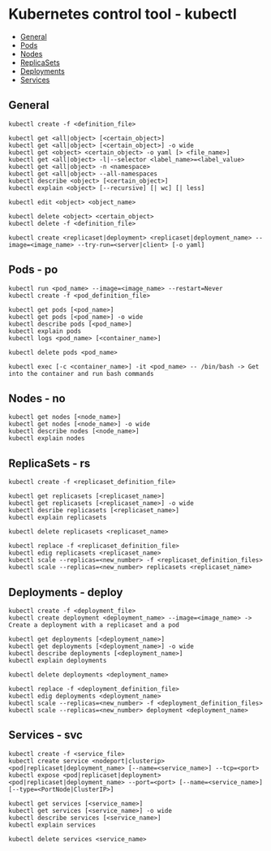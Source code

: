 # Kubernetes control tool - kubectl

- [General](https://github.com/Ariel-Yu/knowledge-bases/blob/master/kubernetes/4.1-kubectl.md#general)
- [Pods](https://github.com/Ariel-Yu/knowledge-bases/blob/master/kubernetes/4.1-kubectl.md#pods---po)
- [Nodes](https://github.com/Ariel-Yu/knowledge-bases/blob/master/kubernetes/4.1-kubectl.md#nodes---no)
- [ReplicaSets](https://github.com/Ariel-Yu/knowledge-bases/blob/master/kubernetes/4.1-kubectl.md#replicasets---rs)
- [Deployments](https://github.com/Ariel-Yu/knowledge-bases/blob/master/kubernetes/4.1-kubectl.md#deployments---deploy)
- [Services](https://github.com/Ariel-Yu/knowledge-bases/blob/master/kubernetes/4.1-kubectl.md#services---svc)

## General

```
kubectl create -f <definition_file>

kubectl get <all|object> [<certain_object>]
kubectl get <all|object> [<certain_object>] -o wide
kubectl get <object> <certain_object> -o yaml [> <file_name>]
kubectl get <all|object> -l|--selector <label_name>=<label_value>
kubectl get <all|object> -n <namespace>
kubectl get <all|object> --all-namespaces
kubectl describe <object> [<certain_object>]
kubectl explain <object> [--recursive] [| wc] [| less]

kubectl edit <object> <object_name>

kubectl delete <object> <certain_object>
kubectl delete -f <definition_file>
```

```
kubectl create <replicaset|deployment> <replicaset|deployment_name> --image=<image_name> --try-run=<server|client> [-o yaml]
```

## Pods - po

```
kubectl run <pod_name> --image=<image_name> --restart=Never
kubectl create -f <pod_definition_file>

kubectl get pods [<pod_name>]
kubectl get pods [<pod_name>] -o wide
kubectl describe pods [<pod_name>]
kubectl explain pods
kubectl logs <pod_name> [<container_name>]

kubectl delete pods <pod_name>

kubectl exec [-c <container_name>] -it <pod_name> -- /bin/bash -> Get into the container and run bash commands
```

## Nodes - no

```
kubectl get nodes [<node_name>]
kubectl get nodes [<node_name>] -o wide
kubectl describe nodes [<node_name>]
kubectl explain nodes
```

## ReplicaSets - rs

```
kubectl create -f <replicaset_definition_file>

kubectl get replicasets [<replicaset_name>]
kubectl get replicasets [<replicaset_name>] -o wide
kubectl desribe replicasets [<replicaset_name>]
kubectl explain replicasets

kubectl delete replicasets <replicaset_name>

kubectl replace -f <replicaset_definition_file>
kubectl edig replicasets <replicaset_name>
kubectl scale --replicas=<new_number> -f <replicaset_definition_files>
kubectl scale --replicas=<new_number> replicasets <replicaset_name>
```

## Deployments - deploy

```
kubectl create -f <deployment_file>
kubectl create deployment <deployment_name> --image=<image_name> -> Create a deployment with a replicaset and a pod

kubectl get deployments [<deployment_name>]
kubectl get deployments [<deployment_name>] -o wide
kubectl describe deployments [<deployment_name>]
kubectl explain deployments

kubectl delete deployments <deployment_name>

kubectl replace -f <deployment_definition_file>
kubectl edig deployments <deployment_name>
kubectl scale --replicas=<new_number> -f <deployment_definition_files>
kubectl scale --replicas=<new_number> deployment <deployment_name>
```

## Services - svc

```
kubectl create -f <service_file>
kubectl create service <nodeport|clusterip> <pod|replicaset|deployment_name> [--name=<service_name>] --tcp=<port> 
kubectl expose <pod|replicaset|deployment> <pod|replicaset|deployment_name> --port=<port> [--name=<service_name>] [--type=<PortNode|ClusterIP>]

kubectl get services [<service_name>]
kubectl get services [<service_name>] -o wide
kubectl describe services [<service_name>]
kubectl explain services

kubectl delete services <service_name>
```

